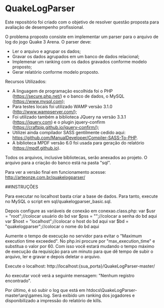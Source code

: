 # QuakeLogParser

Este repositório foi criado com o objetivo de resolver questão proposta para avaliação de desempenho profissional. 


O problema proposto consiste em implementar um parser para o arquivo de log do jogo Quake 3 Arena. O parser deve:

* Ler o arquivo e agrupar os dados;
* Gravar os dados agrupados em um banco de dados relacional;
* Implemenar um ranking com os dados gravados conforme modelo proposto;
* Gerar relatório conforme modelo proposto.


Recursos Utilizados:

* A linguagem de programação escolhida foi o PHP (https://secure.php.net/) e o banco de dados, o MySQL (https://www.mysql.com);
* Para testes locais foi utilizado WAMP versão 3.1.0 (http://www.wampserver.com/);
* Foi utilizado também a biblioteca JQuery na versão 3.3.1 (https://jquery.com) e o plugin jquery-confirm (https://craftpip.github.io/jquery-confirm/);
* Utilizei ainda compilador SASS gentilmente cedido aqui: https://github.com/ManualDeveloper/Compiler-SASS-To-PHP. 
* A biblioteca MPDF versão 6.0 foi usada para geração do relatório (https://mpdf.github.io).


Todos os arquivos, inclusive bibliotecas, serão anexados ao projeto. O arquivo para a criação do banco está na pasta "sql".


Para ver a versão final em funcionamento acesse: http://arteonze.com.br/quakelogparser/

##INSTRUÇÕES

Para executar no localhost basta criar a base de dados. Para tanto, execute no MySQL o script em sql/quakelogparser_basic.sql. 

Depois configure as variáveis de conexão em conexao.class.php:
var $usr = "root";//colocar usuário do bd
var $pss = "";//colocar a senha do bd aqui
var $host = "localhost";//colocar o host do bd aqui
var $bd = "quakelogparser";//colocar o nome do bd aqui

Aumente o tempo de execução no servidor para evitar o "Maximum execution time exceeded". No php.ini procure por "max_execution_time" e substitua o valor por 60. Com isso você estará mudando o tempo máximo de execução da requisição para um minuto para que dê tempo de subir o arquivo, ler e gravar e depois deletar o arquivo.

Execute o localhost: http://localhost:{sua_porta}/QuakeLogParser-master/

Ao executar você verá a seguinte mensagem: "Nenhum registro encontrado".

Por último, é só subir o log que está em htdocs\QuakeLogParser-master\arq\games.log. Será exibido um ranking dos jogadores e disponibilizado a impressão do relatório de kills.

